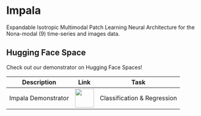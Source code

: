 # Impala
Expandable Isotropic Multimodal Patch Learning Neural Architecture for the Nona-modal (9) time-series and images data. 


## Hugging Face Space

Check out our demonstrator on Hugging Face Spaces!


| Description           | Link                                                                                                                   | Task                      |
|-----------------------|------------------------------------------------------------------------------------------------------------------------|---------------------------|
| Impala Demonstrator   | <a href="https://huggingface.co/spaces/hubtru/Impala"><img src="https://huggingface.co/front/assets/huggingface_logo-noborder.svg" width="50"/></a>| Classification & Regression |

